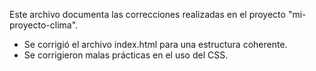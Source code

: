 Este archivo documenta las correcciones realizadas en el proyecto "mi-proyecto-clima".
- Se corrigió el archivo index.html para una estructura coherente.
- Se corrigieron malas prácticas en el uso del CSS.
